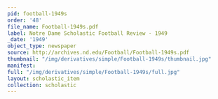 ```yaml
---
pid: football-1949s
order: '48'
file_name: Football-1949s.pdf
label: Notre Dame Scholastic Football Review - 1949
_date: '1949'
object_type: newspaper
source: http://archives.nd.edu/Football/Football-1949s.pdf
thumbnail: "/img/derivatives/simple/Football-1949s/thumbnail.jpg"
manifest:
full: "/img/derivatives/simple/Football-1949s/full.jpg"
layout: scholastic_item
collection: scholastic
---
```

